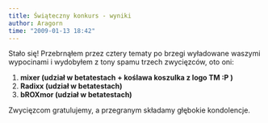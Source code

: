 ```yaml
---
title: Świąteczny konkurs - wyniki
author: Aragorn
time: "2009-01-13 18:42"
---
```


Stało się! Przebrnąłem przez cztery tematy po brzegi wyładowane waszymi wypocinami i wydobyłem z tony spamu trzech zwycięzców, oto oni:

1. **mixer (udział w betatestach + koślawa koszulka z logo TM :P )**
2. **Radixx (udział w betatestach)**
3. **bROXmor (udział w betatestach)**

Zwycięzcom gratulujemy, a przegranym składamy głębokie kondolencje.

